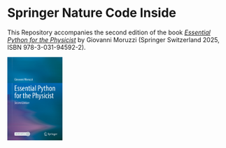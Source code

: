 # Springer Nature Code Inside

This Repository accompanies the second edition of the book [*Essential Python for the Physicist*](https://link.springer.com/book/9783031945922) by Giovanni Moruzzi (Springer Switzerland 2025, ISBN 978-3-031-94592-2).

<img src="978-3-031-94592-2.jpg"  width="25%" height="25%">
